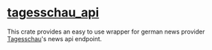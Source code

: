 # [tagesschau_api](#request)

This crate provides an easy to use wrapper for german news provider [Tagesschau](https://www.tagesschau.de)'s news api endpoint.